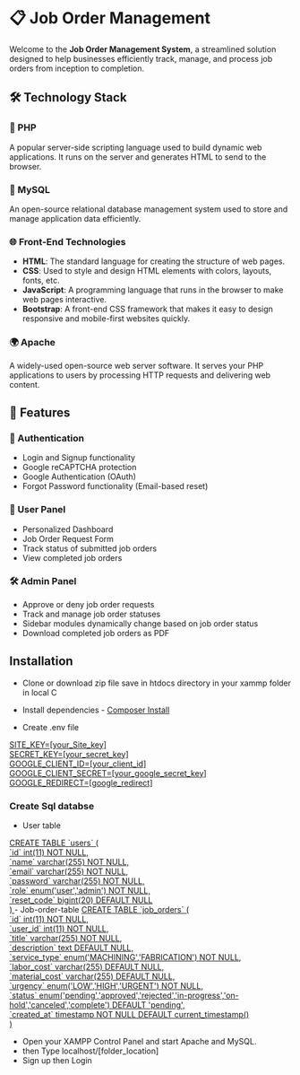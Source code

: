 # 📋 Job Order Management

Welcome to the **Job Order Management System**, a streamlined solution designed to help businesses efficiently track, manage, and process job orders from inception to completion.

## 🛠️ Technology Stack

### 🐘 PHP
A popular server-side scripting language used to build dynamic web applications. It runs on the server and generates HTML to send to the browser.

### 🐬 MySQL
An open-source relational database management system used to store and manage application data efficiently.

### 🌐 Front-End Technologies

- **HTML**: The standard language for creating the structure of web pages.  
- **CSS**: Used to style and design HTML elements with colors, layouts, fonts, etc.  
- **JavaScript**: A programming language that runs in the browser to make web pages interactive.  
- **Bootstrap**: A front-end CSS framework that makes it easy to design responsive and mobile-first websites quickly.

### 🌍 Apache
A widely-used open-source web server software. It serves your PHP applications to users by processing HTTP requests and delivering web content.

## 🚀 Features

### 🔐 Authentication
- Login and Signup functionality  
- Google reCAPTCHA protection  
- Google Authentication (OAuth)  
- Forgot Password functionality (Email-based reset)

### 👤 User Panel
- Personalized Dashboard  
- Job Order Request Form  
- Track status of submitted job orders  
- View completed job orders

### 🛠️ Admin Panel
- Approve or deny job order requests  
- Track and manage job order statuses  
- Sidebar modules dynamically change based on job order status  
- Download completed job orders as PDF

## Installation 

- Clone or download zip file save in htdocs directory in your xammp folder in local C
- Install dependencies - 
  <a href="#">Composer Install</a>

- Create .env file<br> 
<a href="#">
SITE_KEY=[your_Site_key] <br>
SECRET_KEY=[your_secret_key] <br>
GOOGLE_CLIENT_ID=[your_client_id] <br>
GOOGLE_CLIENT_SECRET=[your_google_secret_key] <br>
GOOGLE_REDIRECT=[google_redirect] <br>
</a>

### Create Sql databse
- User table
<a href="#">
CREATE TABLE `users` ( <br>
  `id` int(11) NOT NULL, <br>
  `name` varchar(255) NOT NULL, <br>
  `email` varchar(255) NOT NULL, <br>
  `password` varchar(255) NOT NULL, <br>
  `role` enum('user','admin') NOT NULL, <br>
  `reset_code` bigint(20) DEFAULT NULL <br>
) 
</a>
- Job-order-table
<a href="#">
CREATE TABLE `job_orders` ( <br>
  `id` int(11) NOT NULL, <br>
  `user_id` int(11) NOT NULL, <br>
  `title` varchar(255) NOT NULL, <br>
  `description` text DEFAULT NULL, <br>
  `service_type` enum('MACHINING','FABRICATION') NOT NULL, <br>
  `labor_cost` varchar(255) DEFAULT NULL, <br>
  `material_cost` varchar(255) DEFAULT NULL, <br>
  `urgency` enum('LOW','HIGH','URGENT') NOT NULL, <br>
  `status` enum('pending','approved','rejected','in-progress','on-hold','canceled','complete') DEFAULT 'pending', <br>
  `created_at` timestamp NOT NULL DEFAULT current_timestamp() <br>
) 
</a>

- Open your XAMPP Control Panel and start Apache and MySQL.
- then Type localhost/[folder_location]
- Sign up then Login




